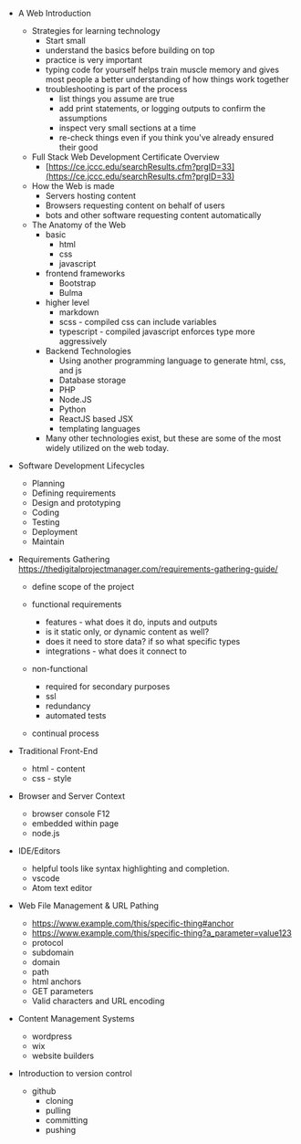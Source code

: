 - A Web Introduction
    - Strategies for learning technology
        - Start small
        - understand the basics before building on top
        - practice is very important
        - typing code for yourself helps train muscle memory and gives most people a better understanding of how things work together
        - troubleshooting is part of the process
            - list things you assume are true
            - add print statements, or logging outputs to confirm the assumptions
            - inspect very small sections at a time
            - re-check things even if you think you've already ensured their good
    - Full Stack Web Development Certificate Overview
        - [https://ce.jccc.edu/searchResults.cfm?prgID=33](https://ce.jccc.edu/searchResults.cfm?prgID=33)
    - How the Web is made
        - Servers hosting content
        - Browsers requesting content on behalf of users
        - bots and other software requesting content automatically
    - The Anatomy of the Web
        - basic
            - html
            - css
            - javascript
        - frontend frameworks
            - Bootstrap
            - Bulma
        - higher level
            - markdown
            - scss - compiled css can include variables
            - typescript - compiled javascript enforces type more aggressively
        - Backend Technologies
            - Using another programming language to generate html, css, and js
            - Database storage
            - PHP
            - Node.JS
            - Python
            - ReactJS based JSX
            - templating languages
        - Many other technologies exist, but these are some of the most widely utilized on the web today.

- Software Development Lifecycles
    - Planning
    - Defining requirements
    - Design and prototyping
    - Coding
    - Testing
    - Deployment
    - Maintain
    
- Requirements Gathering
    https://thedigitalprojectmanager.com/requirements-gathering-guide/
    - define scope of the project
    - functional requirements
        - features - what does it do, inputs and outputs
        - is it static only, or dynamic content as well?
        - does it need to store data? if so what specific types
        - integrations - what does it connect to
      
    - non-functional 
        - required for secondary purposes
        - ssl 
        - redundancy
        - automated tests
    
    - continual process
    
- Traditional Front-End
    - html - content
    - css - style
- Browser and Server Context
    - browser console F12
    - embedded within page
    - node.js
- IDE/Editors
    - helpful tools like syntax highlighting and completion.
    - vscode
    - Atom text editor
- Web File Management & URL Pathing
    - https://www.example.com/this/specific-thing#anchor
    - https://www.example.com/this/specific-thing?a_parameter=value123
    - protocol
    - subdomain
    - domain
    - path
    - html anchors
    - GET parameters
    - Valid characters and URL encoding
- Content Management Systems
    - wordpress
    - wix
    - website builders
- Introduction to version control
    - github
        - cloning
        - pulling
        - committing
        - pushing

